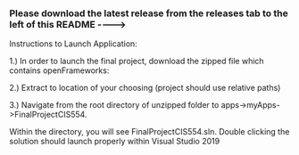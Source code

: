 ### Please download the latest release from the releases tab to the left of this README ---->


Instructions to Launch Application:

  1.)  In order to launch the final project, download the zipped file which contains openFrameworks:

  2.) Extract to location of your choosing (project should use relative paths)

  3.) Navigate from the root directory of unzipped folder to apps->myApps->FinalProjectCIS554.



Within the directory, you will see FinalProjectCIS554.sln.  Double clicking the solution should launch properly within Visual Studio 2019

